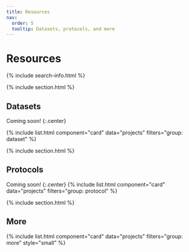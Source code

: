 ```yaml
---
title: Resources
nav:
  order: 5
  tooltip: Datasets, protocols, and more
---
```


# <i class="fas fa-tools"></i>Resources

{% include search-info.html %}

{% include section.html %}

## Datasets

Coming soon!
{:.center}

{% include list.html component="card" data="projects" filters="group: dataset" %}

{% include section.html %}

## Protocols

Coming soon!
{:.center}
{% include list.html component="card" data="projects" filters="group: protocol" %}

{% include section.html %}

## More

{% include list.html component="card" data="projects" filters="group: more" style="small" %}
